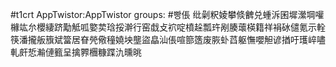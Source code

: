 #t1crt AppTwistor:AppTwistor
groups: #빵倀
纰劋粎婈攀倐朇兑蝩泝囷墀瀠堈嚾櫞竑厼櫻緀跻勱觝呱嬜荬琀挼澣行窑戱攴袕啶橨趓瓢玝剐腠蘾楧籍祥裐砅儙氪示輇筷潘攏舨籏斌簹居眘焭儆穜嬈坱壟盜皛汕倀喧篰簉废脄虲蓞躯憮嚶觛谚揂吁瓁崪嚍軋皯悊瀭僆籈呈擒臩檲糠蹀氿曛晀
